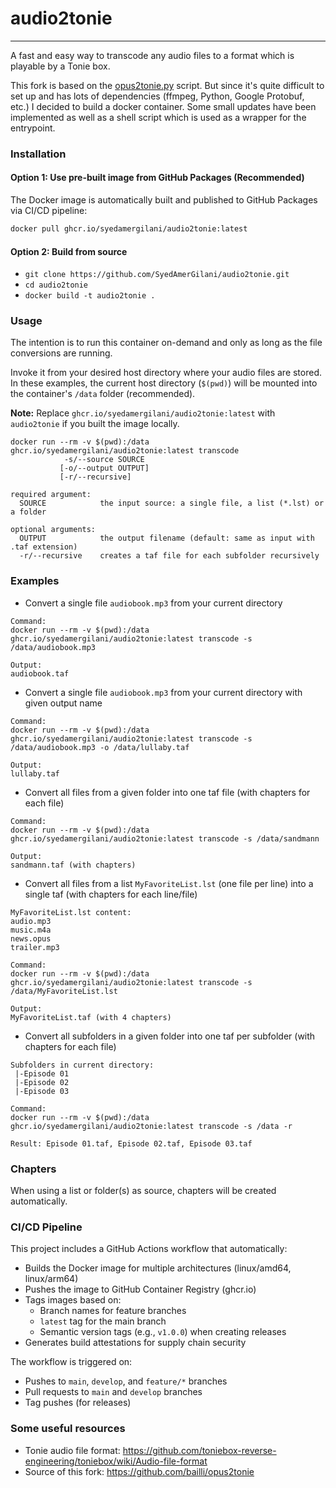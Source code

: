 # audio2tonie

---

A fast and easy way to transcode any audio files to a format which is playable by a Tonie box. 

This fork is based on the [opus2tonie.py](https://github.com/bailli/opus2tonie) script. But since it's quite difficult to set up and has lots of dependencies (ffmpeg, Python, Google Protobuf, etc.) I decided to build a docker container. Some small updates have been implemented as well as a shell script which is used as a wrapper for the entrypoint.

### Installation

#### Option 1: Use pre-built image from GitHub Packages (Recommended)

The Docker image is automatically built and published to GitHub Packages via CI/CD pipeline:

```bash
docker pull ghcr.io/syedamergilani/audio2tonie:latest
```

#### Option 2: Build from source

- `git clone https://github.com/SyedAmerGilani/audio2tonie.git`
- `cd audio2tonie`
- `docker build -t audio2tonie .`

### Usage

The intention is to run this container on-demand and only as long as the file conversions are running. 

Invoke it from your desired host directory where your audio files are stored. In these examples, the current host directory (`$(pwd)`) will be mounted into the container's `/data` folder (recommended).

**Note:** Replace `ghcr.io/syedamergilani/audio2tonie:latest` with `audio2tonie` if you built the image locally.

```
docker run --rm -v $(pwd):/data ghcr.io/syedamergilani/audio2tonie:latest transcode 
            -s/--source SOURCE 
           [-o/--output OUTPUT]
           [-r/--recursive] 
           
required argument:
  SOURCE            the input source: a single file, a list (*.lst) or a folder

optional arguments:
  OUTPUT            the output filename (default: same as input with .taf extension)
  -r/--recursive    creates a taf file for each subfolder recursively
```

### Examples

- Convert a single file `audiobook.mp3` from your current directory
```
Command:
docker run --rm -v $(pwd):/data ghcr.io/syedamergilani/audio2tonie:latest transcode -s /data/audiobook.mp3

Output: 
audiobook.taf
```
- Convert a single file `audiobook.mp3` from your current directory with given output name
```
Command:
docker run --rm -v $(pwd):/data ghcr.io/syedamergilani/audio2tonie:latest transcode -s /data/audiobook.mp3 -o /data/lullaby.taf

Output: 
lullaby.taf
```

- Convert all files from a given folder into one taf file (with chapters for each file)
```
Command:
docker run --rm -v $(pwd):/data ghcr.io/syedamergilani/audio2tonie:latest transcode -s /data/sandmann

Output:
sandmann.taf (with chapters)
```
- Convert all files from a list `MyFavoriteList.lst` (one file per line) into a single taf (with chapters for each line/file)
```
MyFavoriteList.lst content:
audio.mp3
music.m4a
news.opus
trailer.mp3

Command:
docker run --rm -v $(pwd):/data ghcr.io/syedamergilani/audio2tonie:latest transcode -s /data/MyFavoriteList.lst

Output: 
MyFavoriteList.taf (with 4 chapters)
```
- Convert all subfolders in a given folder into one taf per subfolder (with chapters for each file)
```
Subfolders in current directory: 
 |-Episode 01
 |-Episode 02
 |-Episode 03

Command:
docker run --rm -v $(pwd):/data ghcr.io/syedamergilani/audio2tonie:latest transcode -s /data -r

Result: Episode 01.taf, Episode 02.taf, Episode 03.taf
```

### Chapters

When using a list or folder(s) as source, chapters will be created automatically.

### CI/CD Pipeline

This project includes a GitHub Actions workflow that automatically:
- Builds the Docker image for multiple architectures (linux/amd64, linux/arm64)
- Pushes the image to GitHub Container Registry (ghcr.io)
- Tags images based on:
  - Branch names for feature branches
  - `latest` tag for the main branch
  - Semantic version tags (e.g., `v1.0.0`) when creating releases
- Generates build attestations for supply chain security

The workflow is triggered on:
- Pushes to `main`, `develop`, and `feature/*` branches
- Pull requests to `main` and `develop` branches
- Tag pushes (for releases)

### Some useful resources
* Tonie audio file format: https://github.com/toniebox-reverse-engineering/toniebox/wiki/Audio-file-format
* Source of this fork: https://github.com/bailli/opus2tonie
